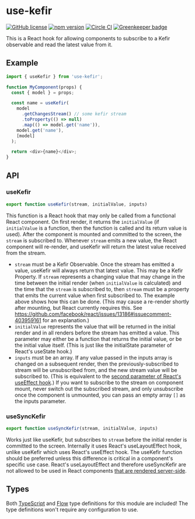 # use-kefir

[![GitHub license](https://img.shields.io/badge/license-MIT-blue.svg)](https://github.com/Macil/use-kefir/blob/master/LICENSE.txt) [![npm version](https://badge.fury.io/js/use-kefir.svg)](https://badge.fury.io/js/use-kefir) [![Circle CI](https://circleci.com/gh/Macil/use-kefir.svg?style=shield)](https://circleci.com/gh/Macil/use-kefir) [![Greenkeeper badge](https://badges.greenkeeper.io/Macil/use-kefir.svg)](https://greenkeeper.io/)

This is a React hook for allowing components to subscribe to a Kefir
observable and read the latest value from it.

## Example

```js
import { useKefir } from 'use-kefir';

function MyComponent(props) {
  const { model } = props;

  const name = useKefir(
    model
      .getChangesStream() // some kefir stream
      .toProperty(() => null)
      .map(() => model.get('name')),
    model.get('name'),
    [model]
  );

  return <div>{name}</div>;
}
```

## API

### useKefir

```js
export function useKefir(stream, initialValue, inputs)
```

This function is a React hook that may only be called from a functional React component. On first render, it returns the `initialValue` (if `initialValue` is a function, then the function is called and its return value is used). After the component is mounted and committed to the screen, the `stream` is subscribed to. Whenever `stream` emits a new value, the React component will re-render, and useKefir will return the latest value received from the stream.

- `stream` must be a Kefir Observable. Once the stream has emitted a value, useKefir will always return that latest value. This may be a Kefir Property. If `stream` represents a changing value that may change in the time between the initial render (when `initialValue` is calculated) and the time that the `stream` is subscribed to, then `stream` must be a property that emits the current value when first subscribed to. The example above shows how this can be done. (This may cause a re-render shortly after mounting, but React currently requires this. See https://github.com/facebook/react/issues/13186#issuecomment-403959161 for an explanation.)
- `initialValue` represents the value that will be returned in the initial render and in all renders before the stream has emitted a value. This parameter may either be a function that returns the initial value, or be the initial value itself. (This is just like the initialState parameter of React's useState hook.)
- `inputs` must be an array. If any value passed in the inputs array is changed on a subsequent render, then the previously-subscribed to stream will be unsubscribed from, and the new stream value will be subscribed to. (This is equivalent to the [second parameter of React's useEffect hook](https://reactjs.org/docs/hooks-reference.html#conditionally-firing-an-effect).) If you want to subscribe to the stream on component mount, never switch out the subscribed stream, and only unsubscribe once the component is unmounted, you can pass an empty array `[]` as the inputs parameter.

### useSyncKefir

```js
export function useSyncKefir(stream, initialValue, inputs)
```

Works just like useKefir, but subscribes to `stream` before the initial render is committed to the screen. Internally it uses React's useLayoutEffect hook, unlike useKefir which uses React's useEffect hook. The useKefir function should be preferred unless this difference is critical in a component's specific use case. React's useLayoutEffect and therefore useSyncKefir are not allowed to be used in React components [that are rendered server-side](https://github.com/facebook/react/issues/14927).

## Types

Both [TypeScript](https://www.typescriptlang.org/) and
[Flow](https://flowtype.org/) type definitions for this module are included!
The type definitions won't require any configuration to use.
